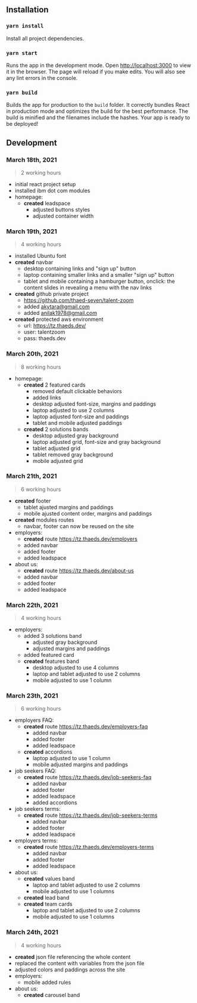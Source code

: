 ## Installation

### `yarn install`

Install all project dependencies.

### `yarn start` 

Runs the app in the development mode. Open [http://localhost:3000](http://localhost:3000) to view it in the browser. The page will reload if you make edits. You will also see any lint errors in the console.

### `yarn build`

Builds the app for production to the `build` folder. It correctly bundles React in production mode and optimizes the build for the best performance. The build is minified and the filenames include the hashes. Your app is ready to be deployed!

## Development

### March 18th, 2021
> 2 working hours

- initial react project setup
- installed ibm dot com modules
- homepage: 
  - **created** leadspace
    - adjusted buttons styles
    - adjusted container width

### March 19th, 2021
> 4 working hours

- installed Ubuntu font
- **created** navbar
  - desktop containing links and "sign up" button
  - laptop containing smaller links and a smaller "sign up" button
  - tablet and mobile containing a hamburger button, onclick: the content slides in revealing a menu with the nav links
- **created** github private project
  - https://github.com/thaed-seven/talent-zoom
  - added akytara@gmail.com
  - added anilak1978@gmail.com
- **created** protected aws environment
  - url: https://tz.thaeds.dev/
  - user: talentzoom
  - pass: thaeds.dev

### March 20th, 2021
> 8 working hours

- homepage: 
  - **created** 2 featured cards
    - removed default clickable behaviors
    - added links
    - desktop adjusted font-size, margins and paddings
    - laptop adjusted to use 2 columns
    - laptop adjusted font-size and paddings
    - tablet and mobile adjusted paddings
  - **created** 2 solutions bands
    - desktop adjusted gray background
    - laptop adjusted grid, font-size and gray background
    - tablet adjusted grid
    - tablet removed gray background
    - mobile adjusted grid

### March 21th, 2021
> 6 working hours

- **created** footer
  - tablet ajusted margins and paddings
  - mobile ajusted content order, margins and paddings
- **created** modules routes
  - navbar, footer can now be reused on the site
- employers:
  - **created** route https://tz.thaeds.dev/employers
  - added navbar
  - added footer
  - added leadspace
- about us: 
  - **created** route https://tz.thaeds.dev/about-us
  - added navbar
  - added footer
  - added leadspace

### March 22th, 2021
> 4 working hours

- employers: 
  - added 3 solutions band
    - adjusted gray background
    - adjusted margins and paddings
  - added featured card
  - **created** features band
    - desktop adjusted to use 4 columns
    - laptop and tablet adjusted to use 2 columns
    - mobile adjusted to use 1 column

### March 23th, 2021
> 6 working hours

- employers FAQ:
  - **created** route https://tz.thaeds.dev/employers-faq
    - added navbar
    - added footer
    - added leadspace
  - **created** accordions
    - laptop adjusted to use 1 column
    - mobile adjusted margins and paddings
- job seekers FAQ:
  - **created** route https://tz.thaeds.dev/job-seekers-faq
    - added navbar
    - added footer
    - added leadspace
    - added accordions
- job seekers terms:
  - **created** route https://tz.thaeds.dev/job-seekers-terms
    - added navbar
    - added footer
    - added leadspace
- employers terms: 
  - **created** route https://tz.thaeds.dev/employers-terms
    - added navbar
    - added footer
    - added leadspace
- about us:
  - **created** values band
    - laptop and tablet adjusted to use 2 columns
    - mobile adjusted to use 1 columns
  - **created** lead band
  - **created** team cards
    - laptop and tablet adjusted to use 2 columns
    - mobile adjusted to use 1 columns

### March 24th, 2021
> 4 working hours

- **created** json file referencing the whole content
- replaced the content with variables from the json file
- adjusted colors and paddings across the site
- employers:
  - mobile added rules
- about us:
  - **created** carousel band